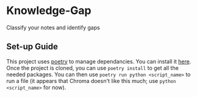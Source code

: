 # Knowledge-Gap
Classify your notes and identify gaps

## Set-up Guide
This project uses [poetry](https://python-poetry.org) to manage dependancies. You can install it [here](https://python-poetry.org/docs/). Once the project is cloned, you can use `poetry install` to get all the needed packages. You can then use `poetry run python <script_name>` to run a file (it appears that Chroma doesn't like this much; use `python <script_name>` for now).
